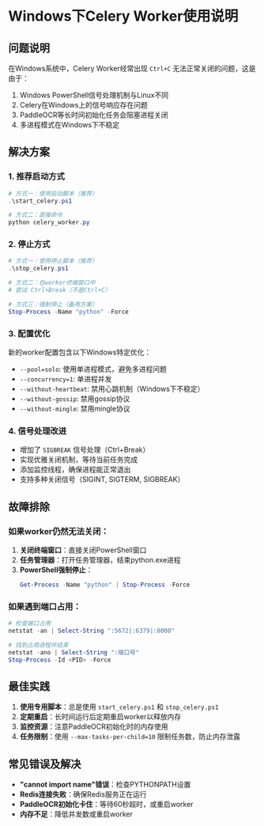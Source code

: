 # Windows下Celery Worker使用说明

## 问题说明

在Windows系统中，Celery Worker经常出现 `Ctrl+C` 无法正常关闭的问题，这是由于：

1. Windows PowerShell信号处理机制与Linux不同
2. Celery在Windows上的信号响应存在问题  
3. PaddleOCR等长时间初始化任务会阻塞进程关闭
4. 多进程模式在Windows下不稳定

## 解决方案

### 1. 推荐启动方式

```powershell
# 方式一：使用启动脚本（推荐）
.\start_celery.ps1

# 方式二：直接命令
python celery_worker.py
```

### 2. 停止方式

```powershell
# 方式一：使用停止脚本（推荐）
.\stop_celery.ps1

# 方式二：在worker终端窗口中
# 尝试 Ctrl+Break（不是Ctrl+C）

# 方式三：强制停止（备用方案）
Stop-Process -Name "python" -Force
```

### 3. 配置优化

新的worker配置包含以下Windows特定优化：

- `--pool=solo`: 使用单进程模式，避免多进程问题
- `--concurrency=1`: 单进程并发
- `--without-heartbeat`: 禁用心跳机制（Windows下不稳定）
- `--without-gossip`: 禁用gossip协议
- `--without-mingle`: 禁用mingle协议

### 4. 信号处理改进

- 增加了 `SIGBREAK` 信号处理（Ctrl+Break）
- 实现优雅关闭机制，等待当前任务完成
- 添加监控线程，确保进程能正常退出
- 支持多种关闭信号（SIGINT, SIGTERM, SIGBREAK）

## 故障排除

### 如果worker仍然无法关闭：

1. **关闭终端窗口**：直接关闭PowerShell窗口
2. **任务管理器**：打开任务管理器，结束python.exe进程
3. **PowerShell强制停止**：
   ```powershell
   Get-Process -Name "python" | Stop-Process -Force
   ```

### 如果遇到端口占用：

```powershell
# 检查端口占用
netstat -an | Select-String ":5672|:6379|:8000"

# 找到占用进程并结束
netstat -ano | Select-String ":端口号"
Stop-Process -Id <PID> -Force
```

## 最佳实践

1. **使用专用脚本**：总是使用 `start_celery.ps1` 和 `stop_celery.ps1`
2. **定期重启**：长时间运行后定期重启worker以释放内存
3. **监控资源**：注意PaddleOCR初始化时的内存使用
4. **任务限制**：使用 `--max-tasks-per-child=10` 限制任务数，防止内存泄露

## 常见错误及解决

- **"cannot import name"错误**：检查PYTHONPATH设置
- **Redis连接失败**：确保Redis服务正在运行
- **PaddleOCR初始化卡住**：等待60秒超时，或重启worker
- **内存不足**：降低并发数或重启worker 